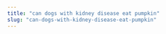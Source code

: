 ```yaml
---
title: "can dogs with kidney disease eat pumpkin"
slug: "can-dogs-with-kidney-disease-eat-pumpkin"
---
```


